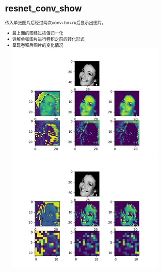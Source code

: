 # resnet_conv_show
 传入单张图片后经过两次conv+bn+ru后显示出图片。

- 最上面的图经过插值归一化
- 详解单张图片进行卷积之前的转化形式
- 呈现卷积后图片的变化情况
![kernel_size=3 stride=1 padding=1](649755803109908325.jpg)
![kernel_size=3 stride=2 padding=1](166496649753548066.jpg)

